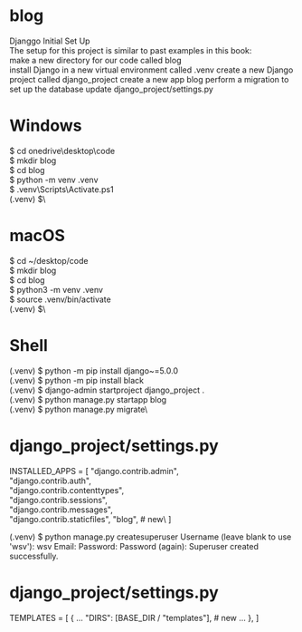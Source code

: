 # blog
Djanggo
Initial Set Up\
The setup for this project is similar to past examples in this book:\
make a new directory for our code called blog\
install Django in a new virtual environment called .venv create a new Django project called django_project create a new app blog
perform a migration to set up the database
update django_project/settings.py

# Windows
$ cd onedrive\desktop\code\
$ mkdir blog\
$ cd blog\
$ python -m venv .venv\
$ .venv\Scripts\Activate.ps1\
(.venv) $\

# macOS
$ cd ~/desktop/code\
$ mkdir blog\
$ cd blog\
$ python3 -m venv .venv\
$ source .venv/bin/activate\
(.venv) $\

# Shell
(.venv) $ python -m pip install django~=5.0.0\
(.venv) $ python -m pip install black\
(.venv) $ django-admin startproject django_project .\
(.venv) $ python manage.py startapp blog\
(.venv) $ python manage.py migrate\


# django_project/settings.py
INSTALLED_APPS = [ "django.contrib.admin",\
                "django.contrib.auth",\
                "django.contrib.contenttypes",\
                "django.contrib.sessions",\
                "django.contrib.messages", \
                "django.contrib.staticfiles",
                "blog", # new\\
]


(.venv) $ python manage.py createsuperuser
Username (leave blank to use 'wsv'): wsv
Email:
Password:
Password (again):
Superuser created successfully.



# django_project/settings.py
TEMPLATES = [
    {
        ...
        "DIRS": [BASE_DIR / "templates"], # new
        ...
    },
]